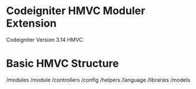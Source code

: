# Codeigniter HMVC Moduler Extension
Codeigniter  Version 3.14 HMVC

# Basic HMVC Structure
/modules
    /module
       /controllers
       /config
       /helpers
       /language
       /libraries
       /models
       



